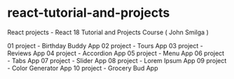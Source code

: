 # react-tutorial-and-projects
React projects - React 18 Tutorial and Projects Course ( John Smilga )

01 project - Birthday Buddy App
02 project - Tours App
03 project - Reviews App
04 project - Accordion App
05 project - Menu App
06 project - Tabs App
07 project - Slider App
08 project - Lorem Ipsum App
09 project - Color Generator App
10 project - Grocery Bud App
